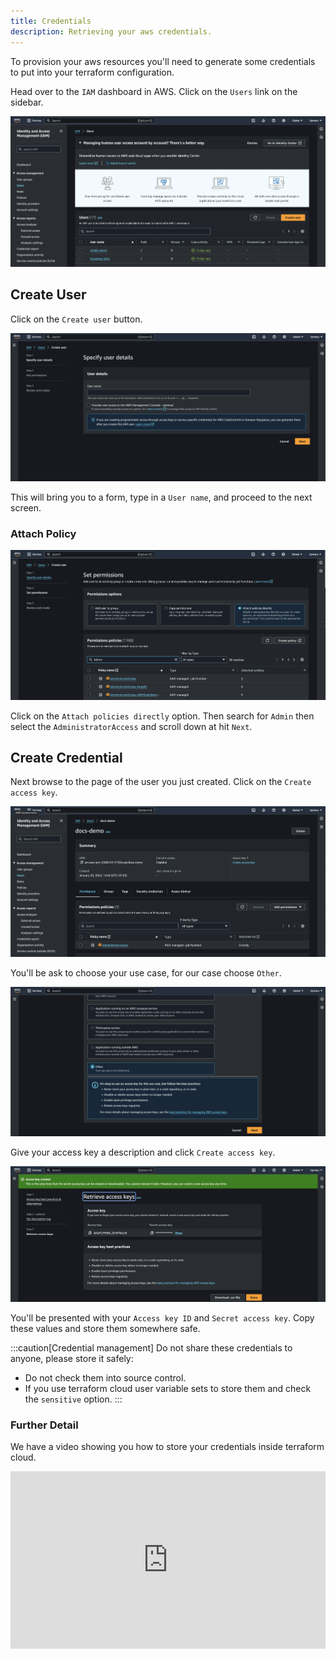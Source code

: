 ```yaml
---
title: Credentials
description: Retrieving your aws credentials.
---
```


To provision your aws resources you'll need to generate some credentials to put into your terraform configuration.

Head over to the `IAM` dashboard in AWS. Click on the `Users` link on the sidebar.

![IAM](../../../../assets/infrastructure/aws/user-iam.png)

## Create User

Click on the `Create user` button. 

![Create user](../../../../assets/infrastructure/aws/create-user.png)

This will bring you to a form, type in a `User name`, and proceed to the next screen.

### Attach Policy

![Attach user policy](../../../../assets/infrastructure/aws/user-attach-policy.png)

Click on the `Attach policies directly` option. Then search for `Admin` then select the `AdministratorAccess` and scroll down at hit `Next`.

## Create Credential

Next browse to the page of the user you just created. Click on the `Create access key`.

![User detail](../../../../assets/infrastructure/aws/user-detail.png)

You'll be ask to choose your use case, for our case choose `Other`.

![User detail](../../../../assets/infrastructure/aws/select-access-key-use-case.png)

Give your access key a description and click `Create access key`.

![User detail](../../../../assets/infrastructure/aws/access-key-created.png)

You'll be presented with your `Access key ID` and `Secret access key`. Copy these values and store them somewhere safe.

:::caution[Credential management]
Do not share these credentials to anyone, please store it safely:

+ Do not check them into source control.
+ If you use terraform cloud user variable sets to store them and check the `sensitive` option.
:::

### Further Detail

We have a video showing you how to store your credentials inside terraform cloud.

<div style="position: relative; padding-bottom: 56.25%; height: 0;"><iframe src="https://www.loom.com/embed/079bdd740b65437f88b3331edbfb4b6f?sid=78c0e5b5-2e86-421a-916e-75ed8defa4ba" frameborder="0" webkitallowfullscreen mozallowfullscreen allowfullscreen style="position: absolute; top: 0; left: 0; width: 100%; height: 100%;"></iframe></div>

